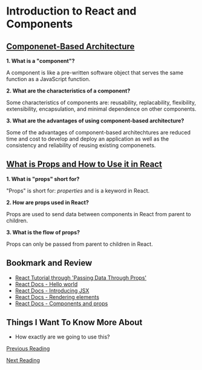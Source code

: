 # Introduction to React and Components

## [Componenet-Based Architecture](https://www.tutorialspoint.com/software_architecture_design/component_based_architecture.htm)

**1. What is a "component"?**

A component is like a pre-written software object that serves the same function as a JavaScript function.

**2. What are the characteristics of a component?**

Some characteristics of components are: reusability, replacability, flexibility, extensibility, encapsulation, and minimal dependence on other components. 

**3. What are the advantages of using component-based architecture?**

Some of the advantages of component-based architechtures are reduced time and cost to develop and deploy an application as well as the consistency and reliability of reusing existing componenets. 

## [What is Props and How to Use it in React](https://itnext.io/what-is-props-and-how-to-use-it-in-react-da307f500da0#%3A~%3Atext%3D%E2%80%9CProps%E2%80%9D%20is%20a%20special%20keyword%2Cway%20from%20parent%20to%20child)

**1. What is "props" short for?**

"Props" is short for: *properties* and is a keyword in React.

**2. How are props used in React?**

Props are used to send data between components in React from parent to children.

**3. What is the flow of props?**

Props can only be passed from parent to children in React. 

## Bookmark and Review

- [React Tutorial through 'Passing Data Through Props'](https://reactjs.org/tutorial/tutorial.html)
- [React Docs - Hello world](https://reactjs.org/docs/hello-world.html)
- [React Docs - Introducing JSX](https://reactjs.org/docs/introducing-jsx.html)
- [React Docs - Rendering elements](https://reactjs.org/docs/rendering-elements.html)
- [React Docs - Components and props](https://reactjs.org/docs/components-and-props.html)

## Things I Want To Know More About
- How exactly are we going to use this?

[Previous Reading](..201/class-14b.md)

[Next Reading](./class-02.md)
